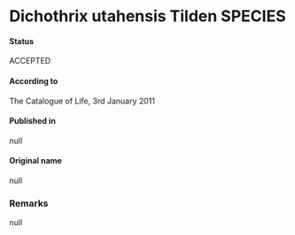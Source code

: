 # Dichothrix utahensis Tilden SPECIES

#### Status
ACCEPTED

#### According to
The Catalogue of Life, 3rd January 2011

#### Published in
null

#### Original name
null

### Remarks
null